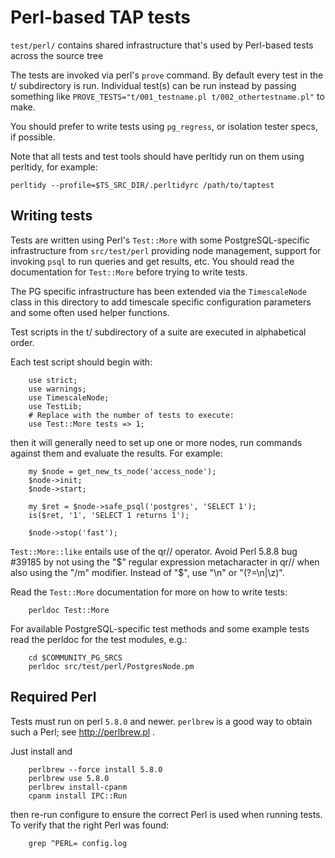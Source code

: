 # Perl-based TAP tests

`test/perl/` contains shared infrastructure that's used by Perl-based tests
across the source tree

The tests are invoked via perl's `prove` command. By default every
test in the t/ subdirectory is run. Individual test(s) can be run
instead by passing something like `PROVE_TESTS="t/001_testname.pl
t/002_othertestname.pl"` to make.

You should prefer to write tests using `pg_regress`, or
isolation tester specs, if possible.

Note that all tests and test tools should have perltidy run on them
using perltidy, for example:

```
perltidy --profile=$TS_SRC_DIR/.perltidyrc /path/to/taptest
```

## Writing tests

Tests are written using Perl's `Test::More` with some PostgreSQL-specific
infrastructure from `src/test/perl` providing node management, support for
invoking `psql` to run queries and get results, etc. You should read the
documentation for `Test::More` before trying to write tests.

The PG specific infrastructure has been extended via the `TimescaleNode`
class in this directory to add timescale specific configuration parameters
and some often used helper functions.

Test scripts in the t/ subdirectory of a suite are executed in alphabetical
order.

Each test script should begin with:

```
    use strict;
    use warnings;
    use TimescaleNode;
    use TestLib;
    # Replace with the number of tests to execute:
    use Test::More tests => 1;
```

then it will generally need to set up one or more nodes, run commands
against them and evaluate the results. For example:

```
    my $node = get_new_ts_node('access_node');
    $node->init;
    $node->start;

    my $ret = $node->safe_psql('postgres', 'SELECT 1');
    is($ret, '1', 'SELECT 1 returns 1');

    $node->stop('fast');
```

`Test::More::like` entails use of the qr// operator.  Avoid Perl 5.8.8 bug
#39185 by not using the "$" regular expression metacharacter in qr// when also
using the "/m" modifier.  Instead of "$", use "\n" or "(?=\n|\z)".

Read the `Test::More` documentation for more on how to write tests:

```
    perldoc Test::More
```

For available PostgreSQL-specific test methods and some example tests read the
perldoc for the test modules, e.g.:

```
    cd $COMMUNITY_PG_SRCS
    perldoc src/test/perl/PostgresNode.pm
```

## Required Perl

Tests must run on perl `5.8.0` and newer. `perlbrew` is a good way to obtain such
a Perl; see http://perlbrew.pl .

Just install and

```
    perlbrew --force install 5.8.0
    perlbrew use 5.8.0
    perlbrew install-cpanm
    cpanm install IPC::Run
```

then re-run configure to ensure the correct Perl is used when running
tests. To verify that the right Perl was found:

```
    grep ^PERL= config.log
```
